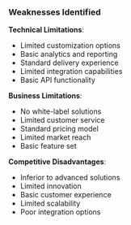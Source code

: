 ### Weaknesses Identified

**Technical Limitations**:

- Limited customization options
- Basic analytics and reporting
- Standard delivery experience
- Limited integration capabilities
- Basic API functionality

**Business Limitations**:

- No white-label solutions
- Limited customer service
- Standard pricing model
- Limited market reach
- Basic feature set

**Competitive Disadvantages**:

- Inferior to advanced solutions
- Limited innovation
- Basic customer experience
- Limited scalability
- Poor integration options

